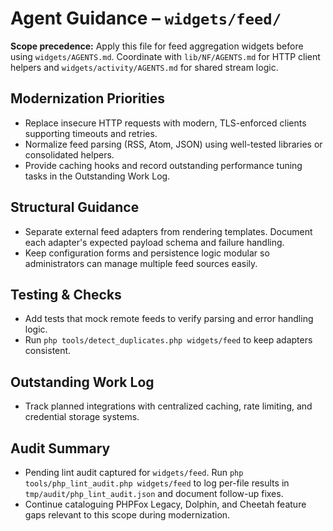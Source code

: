 # Agent Guidance – `widgets/feed/`

**Scope precedence:** Apply this file for feed aggregation widgets before using `widgets/AGENTS.md`.
Coordinate with `lib/NF/AGENTS.md` for HTTP client helpers and `widgets/activity/AGENTS.md` for
shared stream logic.

## Modernization Priorities
- Replace insecure HTTP requests with modern, TLS-enforced clients supporting timeouts and retries.
- Normalize feed parsing (RSS, Atom, JSON) using well-tested libraries or consolidated helpers.
- Provide caching hooks and record outstanding performance tuning tasks in the Outstanding Work Log.

## Structural Guidance
- Separate external feed adapters from rendering templates. Document each adapter's expected payload
  schema and failure handling.
- Keep configuration forms and persistence logic modular so administrators can manage multiple feed
  sources easily.

## Testing & Checks
- Add tests that mock remote feeds to verify parsing and error handling logic.
- Run `php tools/detect_duplicates.php widgets/feed` to keep adapters consistent.

## Outstanding Work Log
- Track planned integrations with centralized caching, rate limiting, and credential storage systems.

## Audit Summary
- Pending lint audit captured for `widgets/feed`. Run `php tools/php_lint_audit.php widgets/feed` to log per-file results in `tmp/audit/php_lint_audit.json` and document follow-up fixes.
- Continue cataloguing PHPFox Legacy, Dolphin, and Cheetah feature gaps relevant to this scope during modernization.
